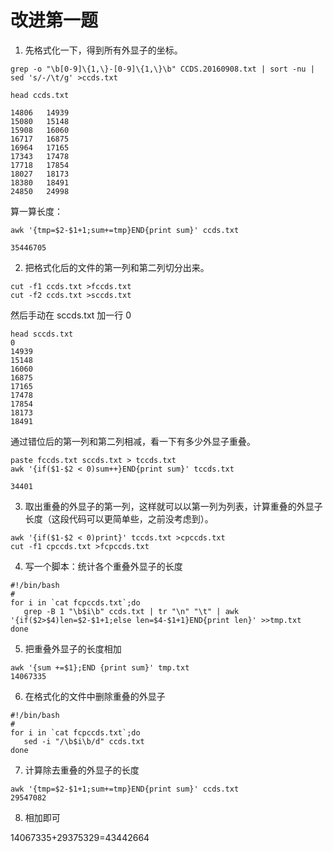 # 改进第一题

1. 先格式化一下，得到所有外显子的坐标。

```
grep -o "\b[0-9]\{1,\}-[0-9]\{1,\}\b" CCDS.20160908.txt | sort -nu | sed 's/-/\t/g' >ccds.txt
```

```
head ccds.txt
```

```
14806	14939
15080	15148
15908	16060
16717	16875
16964	17165
17343	17478
17718	17854
18027	18173
18380	18491
24850	24998
```

算一算长度：

```
awk '{tmp=$2-$1+1;sum+=tmp}END{print sum}' ccds.txt 
```

```
35446705
```

2. 把格式化后的文件的第一列和第二列切分出来。

```
cut -f1 ccds.txt >fccds.txt
cut -f2 ccds.txt >sccds.txt
```

然后手动在 sccds.txt 加一行 0

```
head sccds.txt
0
14939
15148
16060
16875
17165
17478
17854
18173
18491
```

通过错位后的第一列和第二列相减，看一下有多少外显子重叠。

```
paste fccds.txt sccds.txt > tccds.txt
awk '{if($1-$2 < 0)sum++}END{print sum}' tccds.txt
```

```
34401
```

3. 取出重叠的外显子的第一列，这样就可以以第一列为列表，计算重叠的外显子长度（这段代码可以更简单些，之前没考虑到）。

```
awk '{if($1-$2 < 0)print}' tccds.txt >cpccds.txt
cut -f1 cpccds.txt >fcpccds.txt
```

4. 写一个脚本：统计各个重叠外显子的长度

```
#!/bin/bash
#
for i in `cat fcpccds.txt`;do
   grep -B 1 "\b$i\b" ccds.txt | tr "\n" "\t" | awk '{if($2>$4)len=$2-$1+1;else len=$4-$1+1}END{print len}' >>tmp.txt
done
```

5. 把重叠外显子的长度相加

```
awk '{sum +=$1};END {print sum}' tmp.txt
14067335
```

6. 在格式化的文件中删除重叠的外显子

```
#!/bin/bash
#
for i in `cat fcpccds.txt`;do
   sed -i "/\b$i\b/d" ccds.txt
done
```

7. 计算除去重叠的外显子的长度

```
awk '{tmp=$2-$1+1;sum+=tmp}END{print sum}' ccds.txt
29547082
```

8. 相加即可

14067335+29375329=43442664



